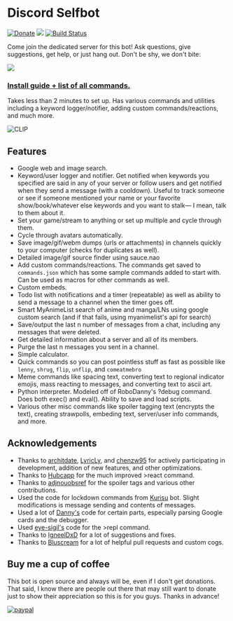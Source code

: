 # Discord Selfbot

[![Donate](https://img.shields.io/badge/Donate-PayPal-green.svg)](https://www.paypal.com/cgi-bin/webscr?cmd=_s-xclick&hosted_button_id=FFDATZ8NFFV6Y) [<img src="https://img.shields.io/github/license/appu1232/Discord-Selfbot.svg?style=flat-square">](https://github.com/appu1232/Discord-Selfbot/blob/master/LICENSE) [![Build Status](https://travis-ci.org/appu1232/Discord-Selfbot.svg?branch=master)](https://travis-ci.org/appu1232/Discord-Selfbot)

Come join the dedicated server for this bot! Ask questions, give suggestions, get help, or just hang out. Don't be shy, we don't bite:

[<img src="https://canary.discordapp.com/api/guilds/299293492645986307/widget.png?style=banner2">](https://discord.gg/TBQE72k)

### [**Install guide + list of all commands.**](https://github.com/appu1232/Discord-Selfbot/wiki)

Takes less than 2 minutes to set up. Has various commands and utilities including a keyword logger/notifier, adding custom commands/reactions, and much more.

![CLIP](http://i.imgur.com/3H9zpop.gif)

## Features

- Google web and image search.
- Keyword/user logger and notifier. Get notified when keywords you specified are said in any of your server or follow users and get notified when they send a message (with a cooldown). Useful to track someone or see if someone mentioned your name or your favorite show/book/whatever else keywords and you want to stalk— I mean, talk to them about it.
- Set your game/stream to anything or set up multiple and cycle through them.
- Cycle through avatars automatically.
- Save image/gif/webm dumps (urls or attachments) in channels quickly to your computer (checks for duplicates as well).
- Detailed image/gif source finder using sauce.nao
- Add custom commands/reactions. The commands get saved to ``commands.json`` which has some sample commands added to start with. Can be used as macros for other commands as well.
- Custom embeds.
- Todo list with notifications and a timer (repeatable) as well as ability to send a message to a channel when the timer goes off.
- Smart MyAnimeList search of anime and manga/LNs using google custom search (and if that fails, using myanimelist's api for search)
- Save/output the last n number of messages from a chat, including any messages that were deleted.
- Get detailed information about a server and all of its members.
- Purge the last n messages you sent in a channel.
- Simple calculator.
- Quick commands so you can post pointless stuff as fast as possible like ``lenny``, ``shrug``, ``flip``, ``unflip``, and ``comeatmebro``
- Meme commands like spacing text, converting text to regional indicator emojis, mass reacting to messages, and converting text to ascii art.
- Python interpreter. Modeled off of RoboDanny's ?debug command. Does both exec() and eval(). Ability to save and load scripts.
- Various other misc commands like spoiler tagging text (encrypts the text), creating strawpolls, embeding text, server/user info commands, and more.

## Acknowledgements

- Thanks to [architdate](https://github.com/architdate), [LyricLy](https://github.com/LyricLy), and [chenzw95](https://github.com/chenzw95) for actively participating in development, addition of new features, and other optimizations.
- Thanks to [Hubcapp](https://github.com/Hubcapp) for the much improved >react command.
- Thanks to [adjnouobsref](https://github.com/adjnouobsref) for the spoiler tags and various other contributions.
- Used the code for lockdown commands from [Kurisu](https://github.com/916253/Kurisu/blob/master/addons/lockdown.py) bot. Slight modifications is message sending and contents of messages.
- Used a lot of [Danny's](https://github.com/Rapptz) code for certain parts, especially parsing Google cards and the debugger.
- Used [eye-sigil's](https://github.com/eye-sigil) code for the >repl command.
- Thanks to [IgneelDxD](https://github.com/IgneelDxD) for a lot of suggestions and fixes.
- Thanks to [Bluscream](https://github.com/Bluscream) for a lot of helpful pull requests and custom cogs.

## Buy me a cup of coffee

This bot is open source and always will be, even if I don't get donations. That said, I know there are people out there that may still want to donate just to show their appreciation so this is for you guys. Thanks in advance!

[![paypal](https://www.paypalobjects.com/en_US/i/btn/btn_donateCC_LG.gif)](https://www.paypal.com/cgi-bin/webscr?cmd=_s-xclick&hosted_button_id=FFDATZ8NFFV6Y)
